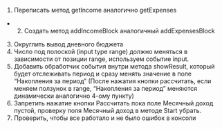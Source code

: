 1) Переписать метод getIncome аналогично getExpenses
+ 2) Создать метод addIncomeBlock аналогичный addExpensesBlock
3) Округлить вывод дневного бюджета
4) Число под полоской (input type range) должно меняться в зависимости от позиции range, используем событие input.
5) Добавить обработчик события внутри метода showResult, который будет отслеживать период и сразу менять значение в поле “Накопления за период” (После нажатия кнопки рассчитать, если меняем ползунок в range, “Накопления за период” меняются динамически аналогично 4-ому пункту)
6) Запретить нажатие кнопки Рассчитать пока поле Месячный доход пустой, проверку поля Месячный доход в методе Start убрать.
7) Проверить, чтобы все работало и не было ошибок в консоли
